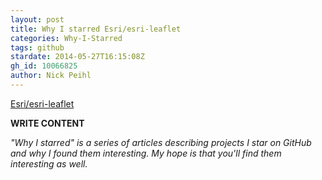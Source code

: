 ```yaml
---
layout: post
title: Why I starred Esri/esri-leaflet
categories: Why-I-Starred
tags: github
stardate: 2014-05-27T16:15:08Z
gh_id: 10066825
author: Nick Peihl
---
```


[Esri/esri-leaflet](https://github.com/Esri/esri-leaflet)

**WRITE CONTENT**

*"Why I starred" is a series of articles describing projects I star on GitHub and why I found them interesting. My hope is that you'll find them interesting as well.*

